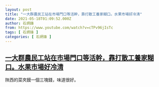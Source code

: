 ```yaml
---
layout: post
title: "一大群農民工站在市場門口等活幹，靠打散工養家糊口。水果市場好冷清"
date: 2021-05-18T01:09:52.000Z
author: 石炳鋒
from: https://www.youtube.com/watch?v=cTPv96jIsTc
tags: [ 石炳锋 ]
categories: [ 石炳锋 ]
---
```

<!--1621300192000-->
[一大群農民工站在市場門口等活幹，靠打散工養家糊口。水果市場好冷清](https://www.youtube.com/watch?v=cTPv96jIsTc)
------

<div>
陜西的菜夾饃一個三塊錢，味道很好。
</div>
